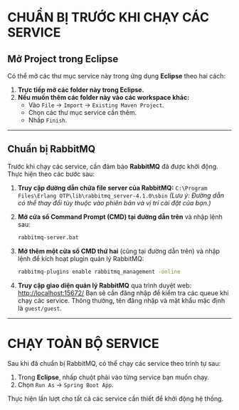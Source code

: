 
# CHUẨN BỊ TRƯỚC KHI CHẠY CÁC SERVICE

## Mở Project trong Eclipse

Có thể mở các thư mục service này trong ứng dụng **Eclipse** theo hai cách:

1.  **Trực tiếp mở các folder này trong Eclipse.**
2.  **Nếu muốn thêm các folder này vào các workspace khác:**
    * Vào `File` -> `Import` -> `Existing Maven Project`.
    * Chọn các thư mục service cần thêm.
    * Nhấp `Finish`.

---

## Chuẩn bị RabbitMQ

Trước khi chạy các service, cần đảm bảo **RabbitMQ** đã được khởi động. Thực hiện theo các bước sau:

1.  **Truy cập đường dẫn chứa file server của RabbitMQ:**
    `C:\Program Files\Erlang OTP\lib\rabbitmq_server-4.1.0\sbin`
    *(Lưu ý: Đường dẫn có thể thay đổi tùy thuộc vào phiên bản và vị trí cài đặt của bạn.)*

2.  **Mở cửa sổ Command Prompt (CMD) tại đường dẫn trên** và nhập lệnh sau:
    ```bash
    rabbitmq-server.bat
    ```

3.  **Mở thêm một cửa sổ CMD thứ hai** (cũng tại đường dẫn trên) và nhập lệnh để kích hoạt plugin quản lý RabbitMQ:
    ```bash
    rabbitmq-plugins enable rabbitmq_management -online
    ```

4.  **Truy cập giao diện quản lý RabbitMQ** qua trình duyệt web:
    [http://localhost:15672/](http://localhost:15672/)
    Bạn sẽ cần đăng nhập để kiểm tra các queue khi chạy các service. Thông thường, tên đăng nhập và mật khẩu mặc định là `guest/guest`.

---

# CHẠY TOÀN BỘ SERVICE

Sau khi đã chuẩn bị RabbitMQ, có thể chạy các service theo trình tự sau:

1.  Trong **Eclipse**, nhấp chuột phải vào từng service bạn muốn chạy.
2.  Chọn `Run As` -> `Spring Boot App`.

Thực hiện lần lượt cho tất cả các service cần thiết để khởi động hệ thống.

